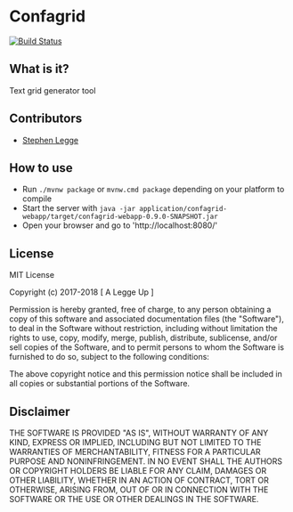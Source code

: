 # Confagrid

[![Build Status](https://travis-ci.org/ALeggeUp/confagrid.svg?branch=master)](https://travis-ci.org/ALeggeUp/confagrid)

What is it?
-----------

Text grid generator tool


Contributors
------------

* [Stephen Legge](https://github.com/slegge)


How to use
----------

* Run `./mvnw package` or `mvnw.cmd package` depending on your platform to compile
* Start the server with `java -jar application/confagrid-webapp/target/confagrid-webapp-0.9.0-SNAPSHOT.jar`
* Open your browser and go to 'http://localhost:8080/'


License
-------

MIT License

Copyright (c) 2017-2018 [ A Legge Up ]

Permission is hereby granted, free of charge, to any person obtaining a copy
of this software and associated documentation files (the "Software"), to deal
in the Software without restriction, including without limitation the rights
to use, copy, modify, merge, publish, distribute, sublicense, and/or sell
copies of the Software, and to permit persons to whom the Software is
furnished to do so, subject to the following conditions:

The above copyright notice and this permission notice shall be included in all
copies or substantial portions of the Software.


Disclaimer
----------

THE SOFTWARE IS PROVIDED "AS IS", WITHOUT WARRANTY OF ANY KIND, EXPRESS OR
IMPLIED, INCLUDING BUT NOT LIMITED TO THE WARRANTIES OF MERCHANTABILITY,
FITNESS FOR A PARTICULAR PURPOSE AND NONINFRINGEMENT. IN NO EVENT SHALL THE
AUTHORS OR COPYRIGHT HOLDERS BE LIABLE FOR ANY CLAIM, DAMAGES OR OTHER
LIABILITY, WHETHER IN AN ACTION OF CONTRACT, TORT OR OTHERWISE, ARISING FROM,
OUT OF OR IN CONNECTION WITH THE SOFTWARE OR THE USE OR OTHER DEALINGS IN THE
SOFTWARE.
